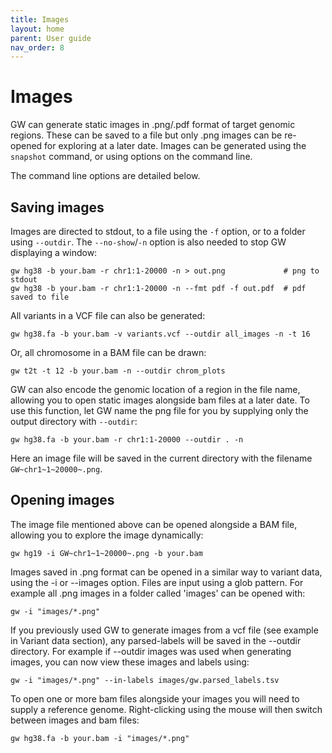 ```yaml
---
title: Images
layout: home
parent: User guide
nav_order: 8
---
```


# Images

GW can generate static images in .png/.pdf format of target genomic regions. These can be saved to
a file but only .png images can be re-opened for exploring at a later date. Images can be generated
using the `snapshot` command, or using options on the command line.

The command line options are detailed below. 


## Saving images
Images are directed to stdout, to a file using the `-f` option, or to a folder using 
`--outdir`. The `--no-show`/`-n` option is also needed to stop GW displaying a window:

```shell
gw hg38 -b your.bam -r chr1:1-20000 -n > out.png             # png to stdout
gw hg38 -b your.bam -r chr1:1-20000 -n --fmt pdf -f out.pdf  # pdf saved to file
```

All variants in a VCF file can also be generated:

```shell
gw hg38.fa -b your.bam -v variants.vcf --outdir all_images -n -t 16
```

Or, all chromosome in a BAM file can be drawn:
```shell
gw t2t -t 12 -b your.bam -n --outdir chrom_plots
```

GW can also encode the genomic location of a region in the file name, 
allowing you to open static images alongside bam files at a later date.
To use this function, let GW name the png file for you by supplying only the output directory with `--outdir`:

```shell
gw hg38.fa -b your.bam -r chr1:1-20000 --outdir . -n
```

Here an image file will be saved in the current directory with the filename `GW~chr1~1~20000~.png`.

## Opening images
The image file mentioned above can be opened alongside a BAM file, allowing you to explore the image dynamically:

```shell
gw hg19 -i GW~chr1~1~20000~.png -b your.bam
```


Images saved in .png format can be opened in a similar way to variant data, using the -i or --images option.
Files are input using a glob pattern. 
For example all .png images in a folder called 'images' can be opened with:

```shell
gw -i "images/*.png"
```

If you previously used GW to generate images from a vcf file (see example in Variant data section),
any parsed-labels will be saved in the --outdir directory. For example if --outdir images was used when generating images, you can now view these images and labels using:

```shell
gw -i "images/*.png" --in-labels images/gw.parsed_labels.tsv
```

To open one or more bam files alongside your images you will need to supply a reference genome. Right-clicking using the mouse will then switch between images and bam files:

```shell
gw hg38.fa -b your.bam -i "images/*.png"
```
